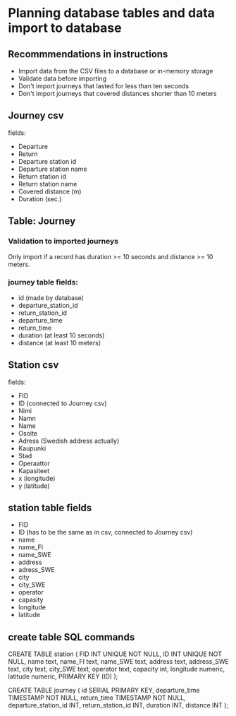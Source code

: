 # Planning database tables and data import to database

## Recommmendations in instructions
- Import data from the CSV files to a database or in-memory storage
- Validate data before importing
- Don't import journeys that lasted for less than ten seconds
- Don't import journeys that covered distances shorter than 10 meters

## Journey csv
fields:
- Departure
- Return
- Departure station id
- Departure station name
- Return station id
- Return station name
- Covered distance (m)
- Duration (sec.)

## Table: Journey

### Validation to imported journeys
Only import if a record has duration >= 10 seconds and distance >= 10 meters.

### journey table fields:
- id (made by database)
- departure_station_id
- return_station_id
- departure_time
- return_time
- duration (at least 10 seconds)
- distance (at least 10 meters)

## Station csv
fields: 
- FID
- ID (connected to Journey csv)
- Nimi
- Namn
- Name
- Osoite
- Adress (Swedish address actually)
- Kaupunki
- Stad
- Operaattor
- Kapasiteet
- x (longitude)
- y (latitude)

## station table fields
- FID
- ID (has to be the same as in csv, connected to Journey csv)
- name
- name_FI
- name_SWE
- address
- adress_SWE
- city
- city_SWE
- operator
- capasity
- longitude
- latitude

## create table SQL commands

CREATE TABLE station (
FID INT UNIQUE NOT NULL,
ID INT UNIQUE NOT NULL,
name text,
name_FI text,
name_SWE text,
address text,
address_SWE text,
city text,
city_SWE text,
operator text,
capacity int,
longitude numeric,
latitude numeric,
PRIMARY KEY (ID)
);

CREATE TABLE journey (
id SERIAL PRIMARY KEY,
departure_time TIMESTAMP NOT NULL,
return_time TIMESTAMP NOT NULL,
departure_station_id INT,
return_station_id INT,
duration INT,
distance INT
);
